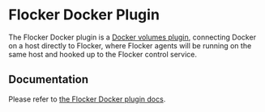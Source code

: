 # Flocker Docker Plugin

The Flocker Docker plugin is a [Docker volumes plugin](https://github.com/docker/docker/blob/master/docs/extend/plugins_volume.md), connecting Docker on a host directly to Flocker, where Flocker agents will be running on the same host and hooked up to the Flocker control service.

## Documentation

Please refer to [the Flocker Docker plugin docs](https://docs.clusterhq.com/en/latest/labs/docker-plugin.html).
